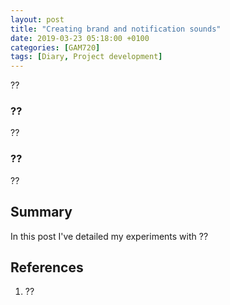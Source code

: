```yaml
---
layout: post
title: "Creating brand and notification sounds"
date: 2019-03-23 05:18:00 +0100
categories: [GAM720]
tags: [Diary, Project development]
---
```


??

### ??

??

### ??

??

## Summary

In this post I've detailed my experiments with ??

## References

1. ??
